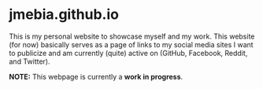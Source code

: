 # jmebia.github.io

This is my personal website to showcase myself and my work. This website (for now) basically serves as a page of links to my social media sites I want to publicize and am currently (quite) active on (GitHub, Facebook, Reddit, and Twitter).

<b>NOTE:</b> This webpage is currently a <b>work in progress</b>.
